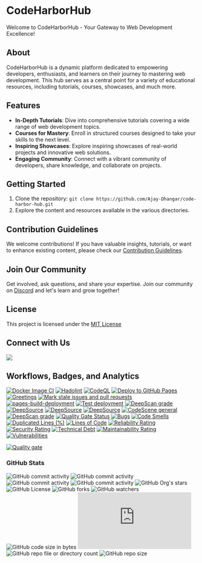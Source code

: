 # CodeHarborHub

Welcome to CodeHarborHub - Your Gateway to Web Development Excellence!

## About

CodeHarborHub is a dynamic platform dedicated to empowering developers, enthusiasts, and learners on their journey to mastering web development. This hub serves as a central point for a variety of educational resources, including tutorials, courses, showcases, and much more.

## Features

- **In-Depth Tutorials**: Dive into comprehensive tutorials covering a wide range of web development topics.
- **Courses for Mastery**: Enroll in structured courses designed to take your skills to the next level.
- **Inspiring Showcases**: Explore inspiring showcases of real-world projects and innovative web solutions.
- **Engaging Community**: Connect with a vibrant community of developers, share knowledge, and collaborate on projects.

## Getting Started

1. Clone the repository: `git clone https://github.com/Ajay-Dhangar/code-harbor-hub.git`
2. Explore the content and resources available in the various directories.

## Contribution Guidelines

We welcome contributions! If you have valuable insights, tutorials, or want to enhance existing content, please check our [Contribution Guidelines](#).

## Join Our Community

Get involved, ask questions, and share your expertise. Join our community on [Discord](https://discord.gg/c53FQn3pRv) and let's learn and grow together!

## License

This project is licensed under the [MIT License](LICENSE)

## Connect with Us

[![](https://dcbadge.vercel.app/api/server/c53FQn3pRv)](https://discord.gg/c53FQn3pRv)

## Workflows, Badges, and Analytics

[![Docker Image CI](https://github.com/Ajay-Dhangar/ajay-dhangar.github.io/actions/workflows/docker-image.yml/badge.svg)](https://github.com/Ajay-Dhangar/ajay-dhangar.github.io/actions/workflows/docker-image.yml) [![Hadolint](https://github.com/Ajay-Dhangar/ajay-dhangar.github.io/actions/workflows/hadolint.yml/badge.svg)](https://github.com/Ajay-Dhangar/ajay-dhangar.github.io/actions/workflows/hadolint.yml) [![CodeQL](https://github.com/Ajay-Dhangar/ajay-dhangar.github.io/actions/workflows/codeql.yml/badge.svg)](https://github.com/Ajay-Dhangar/ajay-dhangar.github.io/actions/workflows/codeql.yml) [![Deploy to GitHub Pages](https://github.com/Ajay-Dhangar/ajay-dhangar.github.io/actions/workflows/deploy.yml/badge.svg)](https://github.com/Ajay-Dhangar/ajay-dhangar.github.io/actions/workflows/deploy.yml) [![Greetings](https://github.com/Ajay-Dhangar/ajay-dhangar.github.io/actions/workflows/greetings.yml/badge.svg)](https://github.com/Ajay-Dhangar/ajay-dhangar.github.io/actions/workflows/greetings.yml) [![Mark stale issues and pull requests](https://github.com/Ajay-Dhangar/ajay-dhangar.github.io/actions/workflows/stale.yml/badge.svg)](https://github.com/Ajay-Dhangar/ajay-dhangar.github.io/actions/workflows/stale.yml) [![pages-build-deployment](https://github.com/Ajay-Dhangar/ajay-dhangar.github.io/actions/workflows/pages/pages-build-deployment/badge.svg)](https://github.com/Ajay-Dhangar/ajay-dhangar.github.io/actions/workflows/pages/pages-build-deployment) [![Test deployment](https://github.com/Ajay-Dhangar/ajay-dhangar.github.io/actions/workflows/test-deploy.yml/badge.svg)](https://github.com/Ajay-Dhangar/ajay-dhangar.github.io/actions/workflows/test-deploy.yml) [![DeepScan grade](https://deepscan.io/api/teams/22888/projects/26587/branches/848459/badge/grade.svg)](https://deepscan.io/dashboard#view=project&tid=22888&pid=26587&bid=848459) [![DeepSource](https://app.deepsource.com/gh/Ajay-Dhangar/ajay-dhangar.github.io.svg/?label=active+issues&show_trend=true&token=OZ9zXx-As_t-A-AXabIOSc9D)](https://app.deepsource.com/gh/Ajay-Dhangar/ajay-dhangar.github.io/) [![DeepSource](https://app.deepsource.com/gh/Ajay-Dhangar/ajay-dhangar.github.io.svg/?label=resolved+issues&show_trend=true&token=OZ9zXx-As_t-A-AXabIOSc9D)](https://app.deepsource.com/gh/Ajay-Dhangar/ajay-dhangar.github.io/) [![DeepSource](https://app.deepsource.com/gh/Ajay-Dhangar/ajay-dhangar.github.io.svg/?label=code+coverage&show_trend=true&token=OZ9zXx-As_t-A-AXabIOSc9D)](https://app.deepsource.com/gh/Ajay-Dhangar/ajay-dhangar.github.io/) [![CodeScene general](https://codescene.io/images/analyzed-by-codescene-badge.svg)](https://codescene.io/projects/52757) [![DeepScan grade](https://deepscan.io/api/teams/22888/projects/27023/branches/863488/badge/grade.svg)](https://deepscan.io/dashboard#view=project&tid=22888&pid=27023&bid=863488) [![Quality Gate Status](https://sonarcloud.io/api/project_badges/measure?project=Ajay-Dhangar_code-harbor-hub&metric=alert_status)](https://sonarcloud.io/summary/new_code?id=Ajay-Dhangar_code-harbor-hub) [![Bugs](https://sonarcloud.io/api/project_badges/measure?project=Ajay-Dhangar_code-harbor-hub&metric=bugs)](https://sonarcloud.io/summary/new_code?id=Ajay-Dhangar_code-harbor-hub) [![Code Smells](https://sonarcloud.io/api/project_badges/measure?project=Ajay-Dhangar_code-harbor-hub&metric=code_smells)](https://sonarcloud.io/summary/new_code?id=Ajay-Dhangar_code-harbor-hub) [![Duplicated Lines (%)](https://sonarcloud.io/api/project_badges/measure?project=Ajay-Dhangar_code-harbor-hub&metric=duplicated_lines_density)](https://sonarcloud.io/summary/new_code?id=Ajay-Dhangar_code-harbor-hub) [![Lines of Code](https://sonarcloud.io/api/project_badges/measure?project=Ajay-Dhangar_code-harbor-hub&metric=ncloc)](https://sonarcloud.io/summary/new_code?id=Ajay-Dhangar_code-harbor-hub) [![Reliability Rating](https://sonarcloud.io/api/project_badges/measure?project=Ajay-Dhangar_code-harbor-hub&metric=reliability_rating)](https://sonarcloud.io/summary/new_code?id=Ajay-Dhangar_code-harbor-hub) [![Security Rating](https://sonarcloud.io/api/project_badges/measure?project=Ajay-Dhangar_code-harbor-hub&metric=security_rating)](https://sonarcloud.io/summary/new_code?id=Ajay-Dhangar_code-harbor-hub) [![Technical Debt](https://sonarcloud.io/api/project_badges/measure?project=Ajay-Dhangar_code-harbor-hub&metric=sqale_index)](https://sonarcloud.io/summary/new_code?id=Ajay-Dhangar_code-harbor-hub) [![Maintainability Rating](https://sonarcloud.io/api/project_badges/measure?project=Ajay-Dhangar_code-harbor-hub&metric=sqale_rating)](https://sonarcloud.io/summary/new_code?id=Ajay-Dhangar_code-harbor-hub) [![Vulnerabilities](https://sonarcloud.io/api/project_badges/measure?project=Ajay-Dhangar_code-harbor-hub&metric=vulnerabilities)](https://sonarcloud.io/summary/new_code?id=Ajay-Dhangar_code-harbor-hub)

[![Quality gate](https://sonarcloud.io/api/project_badges/quality_gate?project=Ajay-Dhangar_code-harbor-hub)](https://sonarcloud.io/summary/new_code?id=Ajay-Dhangar_code-harbor-hub)

### GitHub Stats

![GitHub commit activity](https://img.shields.io/github/commit-activity/t/ajay-dhangar/ajay-dhangar.github.io) ![GitHub commit activity](https://img.shields.io/github/commit-activity/w/ajay-dhangar/ajay-dhangar.github.io) ![GitHub commit activity](https://img.shields.io/github/commit-activity/m/ajay-dhangar/ajay-dhangar.github.io) ![GitHub commit activity](https://img.shields.io/github/commit-activity/y/ajay-dhangar/ajay-dhangar.github.io) ![GitHub Org's stars](https://img.shields.io/github/stars/Ajay-Dhangar%2Fajay-dhangar.github.io) ![GitHub License](https://img.shields.io/github/license/Ajay-Dhangar/ajay-dhangar.github.io) ![GitHub forks](https://img.shields.io/github/forks/Ajay-Dhangar/ajay-dhangar.github.io) ![GitHub watchers](https://img.shields.io/github/watchers/Ajay-Dhangar/ajay-dhangar.github.io) ![GitHub code size in bytes](https://img.shields.io/github/languages/code-size/Ajay-Dhangar/ajay-dhangar.github.io) ![GitHub file size in bytes](https://img.shields.io/github/size/Ajay-Dhangar/ajay-dhangar.github.io/docusaurus.config.js) ![GitHub repo file or directory count](https://img.shields.io/github/directory-file-count/ajay-dhangar/ajay-dhangar.github.io) ![GitHub repo size](https://img.shields.io/github/repo-size/Ajay-Dhangar/ajay-dhangar.github.io)
